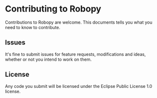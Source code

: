 # Contributing to Robopy

Contributions to Robopy are welcome. This documents tells you what you need to know to contribute.

## Issues

It's fine to submit issues for feature requests, modifications and ideas, whether or not you intend to work on them.

## License

Any code you submit will be licensed under the Eclipse Public License 1.0 license.
